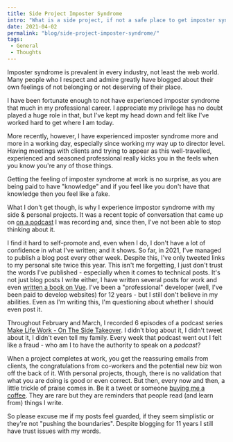 ```yaml
---
title: Side Project Imposter Syndrome
intro: "What is a side project, if not a safe place to get imposter syndrome?"
date: 2021-04-02
permalink: "blog/side-project-imposter-syndrome/"
tags:
 - General
 - Thoughts
---
```


Imposter syndrome is prevalent in every industry, not least the web world. Many people who I respect and admire greatly have blogged about their own feelings of not belonging or not deserving of their place.

I have been fortunate enough to not have experienced imposter syndrome that much in my professional career. I appreciate my privilege has no doubt played a huge role in that, but I've kept my head down and felt like I've worked hard to get where I am today.

More recently, however, I have experienced imposter syndrome more and more in a working day, especially since working my way up to director level. Having meetings with clients and trying to appear as this well-travelled, experienced and seasoned professional really kicks you in the feels when you know you're any of those things.

Getting the feeling of imposter syndrome at work is no surprise, as you are being paid to have "knowledge" and if you feel like you don't have that knowledge then you feel like a fake.

What I don't get though, is why I experience impostor syndrome with my side & personal projects. It was a recent topic of conversation that came up on [on a podcast](https://makelifeworkpodcast.com/what-is-a-side-project-if-not-a-safe-place-to-get-imposter-syndrome/) I was recording and, since then, I've not been able to stop thinking about it.

I find it hard to self-promote and, even when I do, I don't have a lot of confidence in what I've written; and it shows. So far, in 2021, I've managed to publish a blog post every other week. Despite this, I've only tweeted links to my personal site twice this year. This isn't me forgetting, I just don't trust the words I've published - especially when it comes to technical posts. It's not just blog posts I write either, I have written several posts for work and even [written a book on Vue](/blog/how-i-wrote-a-book-the-writing-process-from-one-of-our-developers/). I've been a "professional" developer (well, I've been paid to develop websites) for 12 years - but I still don't believe in my abilities. Even as I'm writing this, I'm questioning about whether I should even post it.

Throughout February and March, I recorded 6 episodes of a podcast series [Make Life Work - On The Side Takeover](https://makelifeworkpodcast.com/). I didn't blog about it, I didn't tweet about it, I didn't even tell my family. Every week that podcast went out I felt like a fraud - who am I to have the authority to speak on a _podcast_?

When a project completes at work, you get the reassuring emails from clients, the congratulations from co-workers and the potential new biz won off the back of it. With personal projects, though, there is no validation that what you are doing is good or even correct. But then, every now and then, a little trickle of praise comes in. Be it a tweet or someone [buying me a coffee](https://www.buymeacoffee.com/mikestreety). They are rare but they are reminders that people read (and learn from) things I write.

So please excuse me if my posts feel guarded, if they seem simplistic or they're not "pushing the boundaries". Despite blogging for 11 years I still have trust issues with my words.

